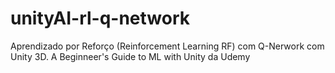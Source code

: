 # unityAI-rl-q-network
Aprendizado por Reforço (Reinforcement Learning RF) com Q-Nerwork com Unity 3D. A Beginneer's Guide to ML with Unity da Udemy 

